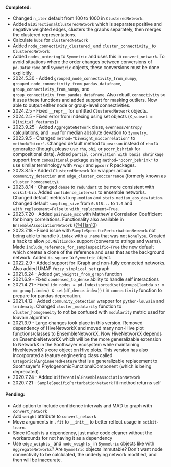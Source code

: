 
#### Completed:

* Changed `n_iter` default from 100 to 1000 in `ClusteredNetwork`.
* Added `BiDirectionalClusteredNetwork` which is separates positive and negative weighted edges, clusters the graphs separately, then merges the clustered representations.
* Calculate `hubs` for `ClusteredNetwork`
* Added `node_connectivity_clustered_` and `cluster_connectivity_` to `ClusteredNetwork`
* Added `nodes_ordering` to `Symmetric` and uses this in `convert_network`.  To avoid situations where the order changes between conversions of `pd.DataFrame` and `Symmetric` objects, these conversions must be done explicitly. 
* 2024.5.30 - Added `grouped_node_connectivity_from_numpy`, `grouped_node_connectivity_from_pandas_dataframe`, `group_connectivity_from_numpy`, and `group_connectivity_from_pandas_dataframe`.  Also rebuilt `connectivity` so it uses these functions and added support for masking outliers. Now able to output either node or group-level connectivities.
* 2024.2.5 - Fixed `__repr__` for unfitted `ClusteredNetwork` objects.
* 2024.2.5 - Fixed error from indexing using set objects (`X_subset = X[initial_features]`)
* 2023.9.25 - Added `AggregateNetwork` class, `evenness/entropy` calculations, and `.mad` for median absolute devation to `Symmetry`.
* 2023.9.5 - Changed `method="biweight_midcorrelation"` to `method="bicor"`.  Changed default method to `pearson` instead of `rho` to generalize (though, please use `rho`, `phi`, or `pcorr_bshrink` for compositional data).  Added `partial_correlation_with_basis_shrinkage` support from `comositional` package using `method="pcorr_bshrink"` to use similar terminology with `Propr` and `ppcorr` R packages.
* 2023.8.15 - Added `ClusteredNetwork` for wrapper around `community_detection` and `edge_cluster_cooccurrence` (formerly known as `cluster_homogeneity`).
* 2023.8.14 - Changed `dense` to `redundant` to be more consistent with `scikit-bio`.  Added `confidence_interval` to ensemble networks.  Changed default metrics to `np.median` and `stats.median_abs_deviation`.  Changed default `sampling_size` from `0.618...` to `1.0` and `with_replacement=False` to `with_replacement=True`.
* 2023.7.20 - Added `pairwise_mcc` with Mathew's Correlation Coefficient for binary correlations. Functionality also available in `EnsembleAssociationNetwork` ([@411an13](https://github.com/411an13))
* 2023.7.18 - Fixed issue with `SampleSpecificPerturbationNetwork` not being able to handle `X.index` with a `.name` that was not `NoneType`.  Created a hack to allow `pd.MultiIndex` support (converts to strings and warns). Made `include_reference_for_samplespecific=True` the new default which creates a clone of the reference and uses that as the background network.  Added `is_square` to `Symmetric` object.
* 2022.2.9 - Added support for iGraph and non-fully connected networks. Also added UMAP `fuzzy_simplical_set` graph
* 2021.6.24 - Added `get_weights_from_graph` function
* 2021.6.9 - Fixed `condensed_to_dense` ability to handle self interactions
* 2021.4.21 - Fixed `idx_nodes = pd.Index(sorted(set(groups[lambda x: x == group].index) & set(df_dense.index)))` in `connectivity` function to prepare for pandas deprecation.
* 2021.4.12 - Added `community_detection` wrapper for `python-louvain` and `leidenalg`.  Changed `cluster_modularity` function to `cluster_homogeneity` to not be confused with `modularity` metric used for louvain algorithm.
* 2021.3.9 - Large changes took place in this version.  Removed dependency of HiveNetworkX and moved many non-Hive plot functions/classes to EnsembleNetworkX.  Now HiveNetworkX depends on EnsembleNetworkX which will be the more generalizable extension to NetworkX in the Soothsayer ecosystem while maintaining HiveNetworkX's core object on Hive plots. This version has also incorporated a feature engineering class called `CategoricalEngineeredFeature` that is a generalizable replacement to Soothsayer's PhylogenomicFunctionalComponent (which is being deprecated).
* 2020.7.24 - Added `DifferentialEnsembleAssociationNetwork`
* 2020.7.21 - `SampleSpecificPerturbationNetwork` fit method returns self


#### Pending:  
* Add option to include confidence intervals and MAD to graph with `convert_network`
* Add `weight` attribute to `convert_network`
* Move arguments in `.fit` to `__init__` to better reflect usage in `scikit-learn`.
* Since iGraph is a dependency, just make code cleaner without the workarounds for not having it as a dependency
* Use `edge_weights_` and `node_weights_` in `Symmetric` objects like with `AggregateNetworks`? Are `Symmetric` objects immutable? Don't want node connectivity to be calclulated, the underlying network modified, and then will be inaccurate.